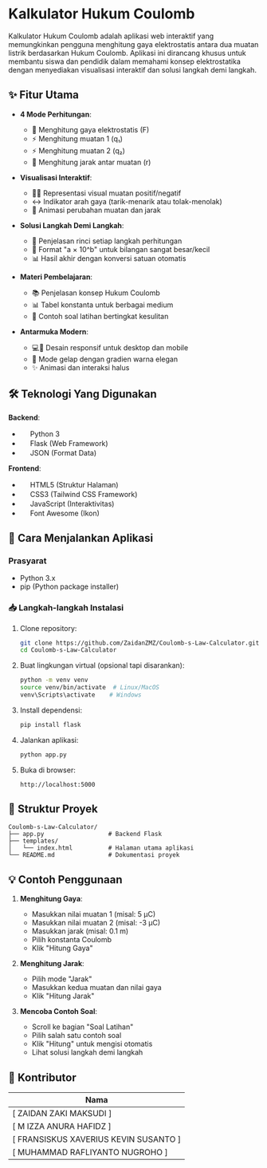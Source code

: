# Kalkulator Hukum Coulomb


Kalkulator Hukum Coulomb adalah aplikasi web interaktif yang memungkinkan pengguna menghitung gaya elektrostatis antara dua muatan listrik berdasarkan Hukum Coulomb. Aplikasi ini dirancang khusus untuk membantu siswa dan pendidik dalam memahami konsep elektrostatika dengan menyediakan visualisasi interaktif dan solusi langkah demi langkah.

## ✨ Fitur Utama

- **4 Mode Perhitungan**:
  - 🧮 Menghitung gaya elektrostatis (F)
  - ⚡ Menghitung muatan 1 (q₁)
  - ⚡ Menghitung muatan 2 (q₂)
  - 📏 Menghitung jarak antar muatan (r)

- **Visualisasi Interaktif**:
  - 🔴🔵 Representasi visual muatan positif/negatif
  - ↔️ Indikator arah gaya (tarik-menarik atau tolak-menolak)
  - 🎥 Animasi perubahan muatan dan jarak

- **Solusi Langkah Demi Langkah**:
  - 📝 Penjelasan rinci setiap langkah perhitungan
  - 🔢 Format "a × 10^b" untuk bilangan sangat besar/kecil
  - 📊 Hasil akhir dengan konversi satuan otomatis

- **Materi Pembelajaran**:
  - 📚 Penjelasan konsep Hukum Coulomb
  - 📊 Tabel konstanta untuk berbagai medium
  - 🎯 Contoh soal latihan bertingkat kesulitan

- **Antarmuka Modern**:
  - 💻📱 Desain responsif untuk desktop dan mobile
  - 🌙 Mode gelap dengan gradien warna elegan
  - ✨ Animasi dan interaksi halus

## 🛠 Teknologi Yang Digunakan

**Backend**:
- <img src="https://img.icons8.com/color/48/000000/python.png" width="16"/> Python 3
- <img src="https://img.icons8.com/ios/50/000000/flask.png" width="16"/> Flask (Web Framework)
- <img src="https://img.icons8.com/color/48/000000/json.png" width="16"/> JSON (Format Data)

**Frontend**:
- <img src="https://img.icons8.com/color/48/000000/html-5.png" width="16"/> HTML5 (Struktur Halaman)
- <img src="https://img.icons8.com/color/48/000000/css3.png" width="16"/> CSS3 (Tailwind CSS Framework)
- <img src="https://img.icons8.com/color/48/000000/javascript.png" width="16"/> JavaScript (Interaktivitas)
- <img src="https://img.icons8.com/color/48/000000/font-awesome.png" width="16"/> Font Awesome (Ikon)

## 🚀 Cara Menjalankan Aplikasi

### Prasyarat
- Python 3.x
- pip (Python package installer)

### 📥 Langkah-langkah Instalasi

1. Clone repository:
   ```bash
   git clone https://github.com/ZaidanZMZ/Coulomb-s-Law-Calculator.git
   cd Coulomb-s-Law-Calculator
   ```

2. Buat lingkungan virtual (opsional tapi disarankan):
   ```bash
   python -m venv venv
   source venv/bin/activate  # Linux/MacOS
   venv\Scripts\activate    # Windows
   ```

3. Install dependensi:
   ```bash
   pip install flask
   ```

4. Jalankan aplikasi:
   ```bash
   python app.py
   ```

5. Buka di browser:
   ```
   http://localhost:5000
   ```

## 📂 Struktur Proyek
```
Coulomb-s-Law-Calculator/
├── app.py                  # Backend Flask
├── templates/
│   └── index.html          # Halaman utama aplikasi
└── README.md               # Dokumentasi proyek
```

## 💡 Contoh Penggunaan

1. **Menghitung Gaya**:
   - Masukkan nilai muatan 1 (misal: 5 μC)
   - Masukkan nilai muatan 2 (misal: -3 μC)
   - Masukkan jarak (misal: 0.1 m)
   - Pilih konstanta Coulomb
   - Klik "Hitung Gaya"

2. **Menghitung Jarak**:
   - Pilih mode "Jarak"
   - Masukkan kedua muatan dan nilai gaya
   - Klik "Hitung Jarak"

3. **Mencoba Contoh Soal**:
   - Scroll ke bagian "Soal Latihan"
   - Pilih salah satu contoh soal
   - Klik "Hitung" untuk mengisi otomatis
   - Lihat solusi langkah demi langkah

## 👥 Kontributor

| Nama |
|------|
| [ ZAIDAN ZAKI MAKSUDI ] |
| [ M IZZA ANURA HAFIDZ ] |
| [ FRANSISKUS XAVERIUS KEVIN SUSANTO ] |
| [ MUHAMMAD RAFLIYANTO NUGROHO ] |
